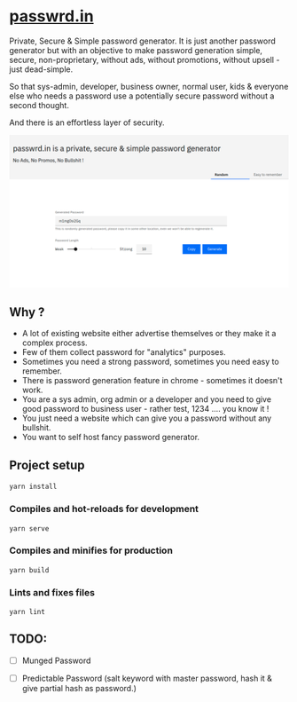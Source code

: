 # [passwrd.in](passwrd.in)

Private, Secure & Simple password generator. It is just another password generator but with an objective to make password generation simple, secure, non-proprietary, without ads, without promotions, without upsell - just dead-simple.

So that sys-admin, developer, business owner, normal user, kids & everyone else who needs a password use a potentially secure password without a second thought.

And there is an effortless layer of security.

![Password Generator](public/screenshot.png "")


## Why ?

- A lot of existing website either advertise themselves or they make it a complex process.
- Few of them collect password for "analytics" purposes.
- Sometimes you need a strong password, sometimes you need easy to remember.
- There is password generation feature in chrome - sometimes it doesn't work.
- You are a sys admin, org admin or a developer and you need to give good password to business user - rather test, 1234 .... you know it !
- You just need a website which can give you a password without any bullshit.
- You want to self host fancy password generator. 


## Project setup

```
yarn install
```

### Compiles and hot-reloads for development

```
yarn serve
```

### Compiles and minifies for production

```
yarn build
```

### Lints and fixes files

```
yarn lint
```

## TODO:

- [ ] Munged Password
- [ ] Predictable Password (salt keyword with master password, hash it & give partial hash as password.)


